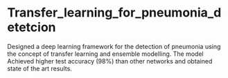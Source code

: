 # Transfer_learning_for_pneumonia_detetcion
Designed a deep learning framework for the detection of pneumonia using the concept of transfer learning and ensemble modelling. The model Achieved higher test accuracy (98%) than other networks and obtained state of the art results.
